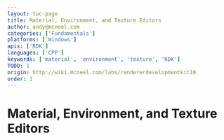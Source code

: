 ```yaml
---
layout: toc-page
title: Material, Environment, and Texture Editors
author: andy@mcneel.com
categories: ['Fundamentals']
platforms: ['Windows']
apis: ['RDK']
languages: ['CPP']
keywords: ['material', 'environment', 'texture', 'RDK']
TODO: 1
origin: http://wiki.mcneel.com/labs/rendererdevelopmentkit10
order: 1
---
```



# Material, Environment, and Texture Editors
